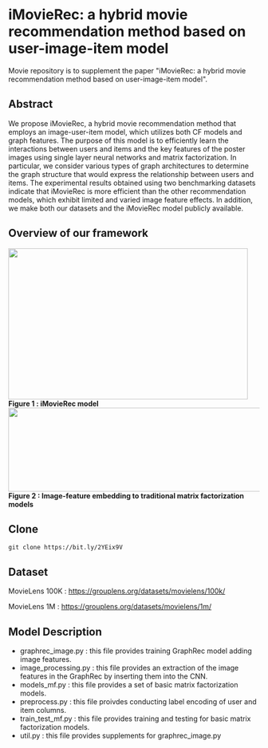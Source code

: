 # iMovieRec: a hybrid movie recommendation method based on user-image-item model
Movie repository is to supplement the paper "iMovieRec: a hybrid movie recommendation method based on user-image-item model".

## Abstract
We propose iMovieRec, a hybrid movie recommendation method that employs an image-user-item model, which utilizes both CF models and graph features. The purpose of this model is to efficiently learn the interactions between users and items and the key features of the poster images using single layer neural networks and matrix factorization. In particular, we consider various types of graph architectures to determine the graph structure that would express the relationship between users and items. The experimental results obtained using two benchmarking datasets indicate that iMovieRec is more efficient than the other recommendation models, which exhibit limited and varied image feature effects. In addition, we make both our datasets and the iMovieRec model publicly available.


## Overview of our framework
<img src="https://user-images.githubusercontent.com/43632309/105990739-43baeb00-60e6-11eb-8117-a12310ccc655.png" width="480" height="303">
<strong>Figure 1 : iMovieRec model</strong>
<br>
<img src="https://user-images.githubusercontent.com/43632309/105991281-effcd180-60e6-11eb-8cd4-b2420b0329c4.png" width="613" height="168">
<strong>Figure 2 : Image-feature embedding to traditional matrix factorization models</strong>


## Clone
```
git clone https://bit.ly/2YEix9V
```


## Dataset
MovieLens 100K : https://grouplens.org/datasets/movielens/100k/

MovieLens 1M : https://grouplens.org/datasets/movielens/1m/


## Model Description
* graphrec_image.py : this file provides training GraphRec model adding image features.
* image_processing.py : this file provides an extraction of the image features in the GraphRec by inserting them into the CNN.
* models_mf.py : this file provides a set of basic matrix factorization models.
* preprocess.py : this file proivdes conducting label encoding of user and item columns.
* train_test_mf.py : this file provides training and testing for basic matrix factorization models.
* util.py : this file provides supplements for graphrec_image.py
